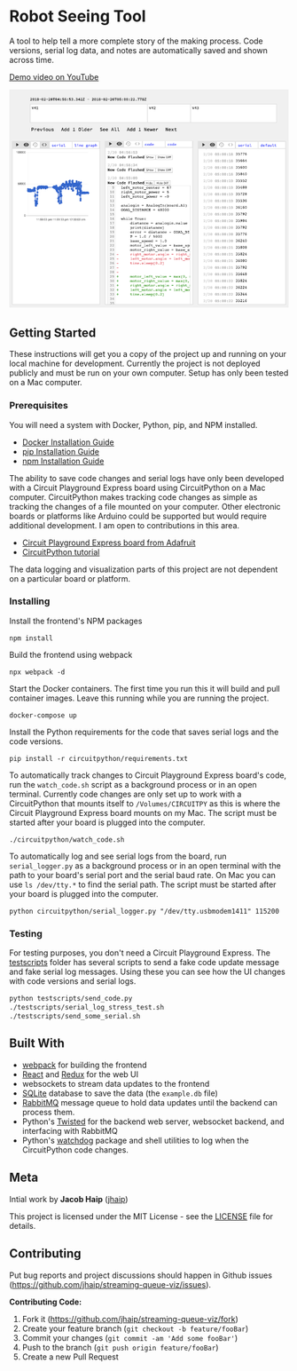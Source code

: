 # Robot Seeing Tool

A tool to help tell a more complete story of the making process. Code versions, serial log data, and notes are automatically saved and shown across time.

[Demo video on YouTube](https://www.youtube.com/watch?v=LqK2nMTE90g)

![Screenshot](/screenshots/screenshot.png?raw=true "Screenshot")

## Getting Started

These instructions will get you a copy of the project up and running on your local machine for development. Currently the project is not deployed publicly and must be run on your own computer. Setup has only been tested on a Mac computer.

### Prerequisites

You will need a system with Docker, Python, pip, and NPM installed.

* [Docker Installation Guide](https://docs.docker.com/install/)
* [pip Installation Guide](https://pip.pypa.io/en/stable/installing/)
* [npm Installation Guide](https://docs.npmjs.com/getting-started/installing-node)

The ability to save code changes and serial logs have only been developed with a Circuit Playground Express board using CircuitPython on a Mac computer. CircuitPython makes tracking code changes as simple as tracking the changes of a file mounted on your computer. Other electronic boards or platforms like Arduino could be supported but would require additional development. I am open to contributions in this area.

* [Circuit Playground Express board from Adafruit](https://www.adafruit.com/product/3333)
* [CircuitPython tutorial](https://learn.adafruit.com/welcome-to-circuitpython/what-is-circuitpython)

The data logging and visualization parts of this project are not dependent on a particular board or platform.

### Installing

Install the frontend's NPM packages

```
npm install
```

Build the frontend using webpack

```
npx webpack -d
```

Start the Docker containers. The first time you run this it will build and pull container images. Leave this running while you are running the project.

```
docker-compose up
```

Install the Python requirements for the code that saves serial logs and the code versions.

```
pip install -r circuitpython/requirements.txt
```

To automatically track changes to Circuit Playground Express board's code, run the `watch_code.sh` script as a background process or in an open terminal. Currently code changes are only set up to work with a CircuitPython that
mounts itself to `/Volumes/CIRCUITPY` as this is where the Circuit Playground Express
board mounts on my Mac. The script must be started after your board is plugged into the computer.

```
./circuitpython/watch_code.sh
```

To automatically log and see serial logs from the board, run  `serial_logger.py`
as a background process or in an open terminal with the path to your board's serial port and the serial baud rate. On Mac you can use `ls /dev/tty.*` to find the serial path. The script must be started after your board is plugged into the computer.

```
python circuitpython/serial_logger.py "/dev/tty.usbmodem1411" 115200
```

### Testing

For testing purposes, you don't need a Circuit Playground Express. The [testscripts](testscripts) folder has several scripts to send a fake code update message and fake serial log messages. Using these you can see how the UI changes with code versions and serial logs.

```
python testscripts/send_code.py
./testscripts/serial_log_stress_test.sh
./testscripts/send_some_serial.sh
```

## Built With

* [webpack](https://webpack.js.org/)     for building the frontend
* [React](https://reactjs.org/) and [Redux](https://redux.js.org/) for the web UI
* websockets to stream data updates to the frontend
* [SQLite](https://www.sqlite.org/index.html) database to save the data (the `example.db` file)
* [RabbitMQ](https://www.rabbitmq.com/) message queue to hold data updates until the backend can process them.
* Python's [Twisted](https://twistedmatrix.com/trac/) for the backend web server, websocket backend, and interfacing with RabbitMQ
* Python's [watchdog](https://pypi.python.org/pypi/watchdog) package and shell utilities to log when the CircuitPython code changes.

## Meta

Intial work by **Jacob Haip** ([jhaip](https://github.com/jhaip))

This project is licensed under the MIT License - see the [LICENSE](LICENSE) file for details.

## Contributing

Put bug reports and project discussions should happen in Github issues (<https://github.com/jhaip/streaming-queue-viz/issues>).

**Contributing Code:**

1. Fork it (<https://github.com/jhaip/streaming-queue-viz/fork>)
2. Create your feature branch (`git checkout -b feature/fooBar`)
3. Commit your changes (`git commit -am 'Add some fooBar'`)
4. Push to the branch (`git push origin feature/fooBar`)
5. Create a new Pull Request
